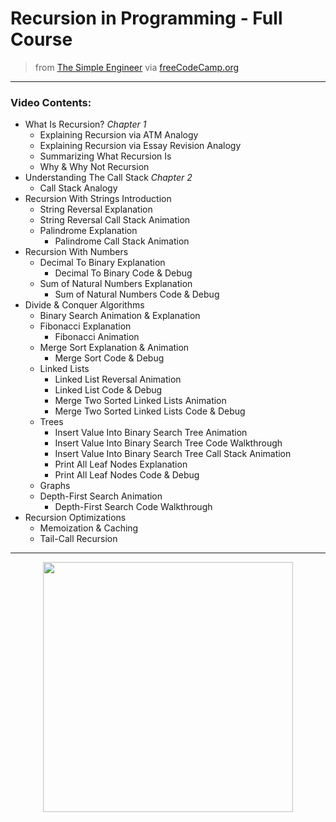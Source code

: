 # Recursion in Programming - Full Course

> from [The Simple Engineer](https://youtube.com/TheSimpleEngineer) via [freeCodeCamp.org](https://www.freecodecamp.org/)

---

### Video Contents:

- What Is Recursion? *Chapter 1*
    - Explaining Recursion via ATM Analogy
    - Explaining Recursion via Essay Revision Analogy
    - Summarizing What Recursion Is
    - Why & Why Not Recursion
- Understanding The Call Stack *Chapter 2*
    - Call Stack Analogy
- Recursion With Strings Introduction 
    - String Reversal Explanation
    - String Reversal Call Stack Animation
    - Palindrome Explanation
        - Palindrome Call Stack Animation
- Recursion With Numbers
    - Decimal To Binary Explanation
        - Decimal To Binary Code & Debug
    - Sum of Natural Numbers Explanation
        - Sum of Natural Numbers Code & Debug
- Divide & Conquer Algorithms
    - Binary Search Animation & Explanation
    - Fibonacci Explanation
        - Fibonacci Animation
    - Merge Sort Explanation & Animation
        - Merge Sort Code & Debug
    - Linked Lists
        - Linked List Reversal Animation
        - Linked List Code & Debug
        - Merge Two Sorted Linked Lists Animation
        - Merge Two Sorted Linked Lists Code & Debug
    - Trees
        - Insert Value Into Binary Search Tree Animation
        - Insert Value Into Binary Search Tree Code Walkthrough
        - Insert Value Into Binary Search Tree Call Stack Animation
        - Print All Leaf Nodes Explanation
        - Print All Leaf Nodes Code & Debug
    - Graphs
    - Depth-First Search Animation
        - Depth-First Search Code Walkthrough
- Recursion Optimizations
    - Memoization & Caching
    - Tail-Call Recursion

---
<p align="center">
<img src="https://raw.githubusercontent.com/SJROHRXD/ReReReCursion/recursionnn.png" height="400" >
</p>



